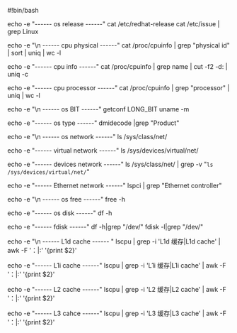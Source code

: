 #!bin/bash

echo -e "------ os release ------"
cat /etc/redhat-release
cat /etc/issue | grep Linux

echo -e "\n ------ cpu physical ------"
cat /proc/cpuinfo | grep "physical id" | sort | uniq | wc -l

echo -e "------ cpu info ------"
cat /proc/cpuinfo | grep name | cut -f2 -d: | uniq -c

echo -e "------ cpu processor ------"
cat /proc/cpuinfo | grep "processor" | uniq | wc -l

echo -e "\n ------ os BIT ------"
getconf LONG_BIT
uname -m

echo -e "------ os type ------"
dmidecode |grep "Product"

echo -e "\n ------ os network ------"
ls /sys/class/net/

echo -e "------ virtual network ------"
ls /sys/devices/virtual/net/

echo -e "------ devices  network ------"
ls /sys/class/net/ | grep -v "`ls /sys/devices/virtual/net/`"

echo -e "------ Ethernet  network ------"
lspci | grep "Ethernet controller"



echo -e "\n ------ os free ------"
free -h

echo -e "------ os disk ------"
df -h

echo -e "------ fdisk  ------"
df -h|grep "/dev/"
fdisk -l|grep "/dev/"

echo -e "\n ------ L1d cache ------ "
lscpu | grep -i 'L1d 缓存\|L1d cache' | awk -F '：|:' '{print $2}'

echo -e "------ L1i cache ------"
lscpu | grep -i 'L1i 缓存\|L1i cache' | awk -F '：|:' '{print $2}'

echo -e "------ L2 cache ------"
lscpu | grep -i 'L2 缓存\|L2 cache' | awk -F '：|:' '{print $2}'

echo -e "------ L3 cahce ------"
lscpu | grep -i 'L3 缓存\|L3 cache' | awk -F '：|:' '{print $2}'
